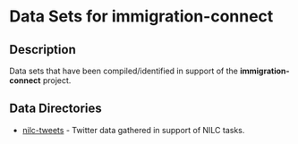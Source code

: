 # Data Sets for **immigration-connect**

## Description
Data sets that have been compiled/identified in support of the **immigration-connect** project.

## Data Directories
* [nilc-tweets](https://github.com/brycecf/immigration-connect/tree/master/datasets/nilc-tweets) - Twitter data gathered in support of NILC tasks.
